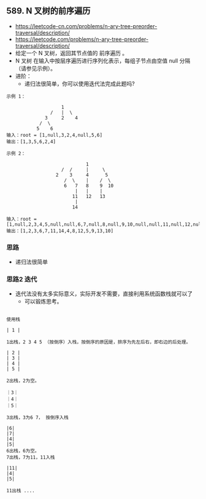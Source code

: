 ## 589. N 叉树的前序遍历
- https://leetcode-cn.com/problems/n-ary-tree-preorder-traversal/description/
- https://leetcode.com/problems/n-ary-tree-preorder-traversal/description/
- 给定一个 N 叉树，返回其节点值的 前序遍历 。
- N 叉树 在输入中按层序遍历进行序列化表示，每组子节点由空值 null 分隔（请参见示例）。
- 进阶： 
   - 递归法很简单，你可以使用迭代法完成此题吗?

```
示例 1：

                    1
                /   |  \    
              3     2    4      
            /  \
           5    6   
输入：root = [1,null,3,2,4,null,5,6]
输出：[1,3,5,6,2,4]
```

```
示例 2：

                             1
                    /  /     |     \ 
                  2    3     4      5
                     /  \    |    /  \
                     6   7   8    9  10       
                         |   |    | 
                        11   12   13
                         |
                        14 
                        
输入：root = [1,null,2,3,4,5,null,null,6,7,null,8,null,9,10,null,null,11,null,12,null,13,null,null,14]
输出：[1,2,3,6,7,11,14,4,8,12,5,9,13,10]
```
### 思路
- 递归法很简单
### 思路2 迭代
- 迭代法没有太多实际意义，实际开发不需要，直接利用系统函数栈就可以了
  - 可以锻炼思考。
```  

使用栈

| 1 | 

1出栈，2 3 4 5 （按倒序）入栈，按倒序的原因是，排序为先左后右，即右边的后处理。

| 2 |
| 3 | 
| 4 |
| 5 |  

2出栈，2为空。

｜3｜
｜4｜
｜5｜

3出栈，3为6 7， 按倒序入栈

|6|
|7|
|4|
|5|
6出栈，6为空。
7出栈，7为11，11入栈

|11|
|4|
|5|

11出栈 ....

```


